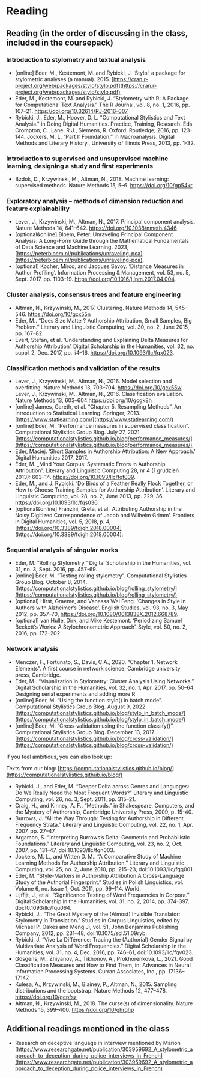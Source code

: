 # Reading

## Reading (in the order of discussing in the class, included in the coursepack)
### Introduction to stylometry and textual analysis
* [online] Eder, M., Kestemont, M. and Rybicki, J. ‘Stylo’: a package for stylometric analyses (a manual). 2015. [https://cran.r-project.org/web/packages/stylo/stylo.pdf](https://cran.r-project.org/web/packages/stylo/stylo.pdf)
* Eder, M., Kestemont, M. and Rybicki, J. “Stylometry with R: A Package for Computational Text Analysis.” The R Journal, vol. 8, no. 1, 2016, pp. 107–21. https://doi.org/10.32614/RJ-2016-007 
* Rybicki, J., Eder, M., Hoover, D. L. "Computational Stylistics and Text Analysis." in Doing Digital Humanities. Practice, Training, Research. Eds Crompton, C., Lane, R.J., Siemens, R. Oxford: Routledge, 2016, pp. 123-144.
Jockers, M. L. “Part I: Foundation.” in Macroanalysis. Digital Methods and Literary History., University of Illinois Press, 2013, pp. 1-32.
### Introduction to supervised and unsupervised machine learning, designing a study and first experiments
* Bzdok, D., Krzywinski, M., Altman, N., 2018. Machine learning: supervised methods. Nature Methods 15, 5–6. https://doi.org/10/gp54kr

### Exploratory analysis  –  methods of dimension reduction and feature explainability
* Lever, J., Krzywinski, M., Altman, N., 2017. Principal component analysis. Nature Methods 14, 641–642. https://doi.org/10.1038/nmeth.4346
* [optional&online] Bloem, Peter. Unraveling Principal Component Analysis: A Long-Form Guide through the Mathematical Fundamentals of Data Science and Machine Learning. 2023, [https://peterbloem.nl/publications/unraveling-pca](https://peterbloem.nl/publications/unraveling-pca).
* [optional] Kocher, Mirco, and Jacques Savoy. ‘Distance Measures in Author Profiling’. Information Processing & Management, vol. 53, no. 5, Sept. 2017, pp. 1103–19. https://doi.org/10.1016/j.ipm.2017.04.004.

### Cluster analysis, consensus trees and feature engineering
* Altman, N., Krzywinski, M., 2017. Clustering. Nature Methods 14, 545–546. https://doi.org/10/gcx55n
* Eder, M.. “Does Size Matter? Authorship Attribution, Small Samples, Big Problem.” Literary and Linguistic Computing, vol. 30, no. 2, June 2015, pp. 167–82.
*  Evert, Stefan, et al. ‘Understanding and Explaining Delta Measures for Authorship Attribution’. Digital Scholarship in the Humanities, vol. 32, no. suppl_2, Dec. 2017, pp. ii4–16. https://doi.org/10.1093/llc/fqx023.

### Classification methods and validation of the results
* Lever, J., Krzywinski, M., Altman, N., 2016. Model selection and overfitting. Nature Methods 13, 703–704. https://doi.org/10/gcx55w
Lever, J., Krzywinski, M., Altman, N., 2016. Classification evaluation. Nature Methods 13, 603–604.https://doi.org/10/gcgk8h
* [online] James, Gareth, et al. “Chapter 5. Resampling Methods”. An Introduction to Statistical Learning. Springer, 2013. [https://www.statlearning.com/](https://www.statlearning.com/)
* [online] Eder, M. “Performance measures in supervised classification”. Computational Stylistics Group Blog. July 27, 2021. [https://computationalstylistics.github.io/blog/performance_measures/](https://computationalstylistics.github.io/blog/performance_measures/)
* Eder, Maciej. ‘Short Samples in Authorship Attribution: A New Approach.’ Digital Humanities 2017, 2017.
* Eder, M. „Mind Your Corpus: Systematic Errors in Authorship Attribution”. Literary and Linguistic Computing 28, nr 4 (1 grudzień 2013): 603–14. https://doi.org/10.1093/llc/fqt039.
* Eder, M., and J. Rybicki. ‘Do Birds of a Feather Really Flock Together, or How to Choose Training Samples for Authorship Attribution’. Literary and Linguistic Computing, vol. 28, no. 2, June 2013, pp. 229–36. https://doi.org/10.1093/llc/fqs036.
* [optional&online] Franzini, Greta, et al. ‘Attributing Authorship in the Noisy Digitized Correspondence of Jacob and Wilhelm Grimm’. Frontiers in Digital Humanities, vol. 5, 2018, p. 4, [https://doi.org/10.3389/fdigh.2018.00004](https://doi.org/10.3389/fdigh.2018.00004).

### Sequential analysis of singular works
 
* Eder, M. “Rolling Stylometry.” Digital Scholarship in the Humanities, vol. 31, no. 3, Sept. 2016, pp. 457-69.
* [online] Eder, M. “Testing rolling stylometry”. Computational Stylistics Group Blog. October 8, 2014. [https://computationalstylistics.github.io/blog/rolling_stylometry/](https://computationalstylistics.github.io/blog/rolling_stylometry/)
* [optional] Hirst, Graeme, and Vanessa Wei Feng. ‘Changes in Style in Authors with Alzheimer’s Disease’. English Studies, vol. 93, no. 3, May 2012, pp. 357–70, https://doi.org/10.1080/0013838X.2012.668789.
* [optional] van Hulle, Dirk, and Mike Kestemont. ‘Periodizing Samuel Beckett’s Works: A Stylochronometric Approach’. Style, vol. 50, no. 2, 2016, pp. 172–202.

### Network analysis 

* Menczer, F., Fortunato, S., Davis, C.A., 2020. “Chapter 1. Network Elements”. A first course in network science. Cambridge university press, Cambridge.
* Eder, M.. “Visualization in Stylometry: Cluster Analysis Using Networks.” Digital Scholarship in the Humanities, vol. 32, no. 1, Apr. 2017, pp. 50–64.
Designing serial experiments and adding more R
* [online] Eder, M. “Using the function stylo() in batch mode”. Computational Stylistics Group Blog. August 9, 2022. [https://computationalstylistics.github.io/blog/stylo_in_batch_mode/](https://computationalstylistics.github.io/blog/stylo_in_batch_mode/)
* [online] Eder, M. “Cross-validation using the function classify()”. Computational Stylistics Group Blog. December 13, 2017. [https://computationalstylistics.github.io/blog/cross-validation/](https://computationalstylistics.github.io/blog/cross-validation/)


If you feel ambitious, you can also look up:

Texts from our blog: [https://computationalstylistics.github.io/blog/](https://computationalstylistics.github.io/blog/)

* Rybicki, J., and Eder, M. “Deeper Delta across Genres and Languages: Do We Really Need the Most Frequent Words?” Literary and Linguistic Computing, vol. 26, no. 3, Sept. 2011, pp. 315–21.
* Craig, H., and Kinney, A. F.. “Methods.” in Shakespeare, Computers, and the Mystery of Authorship, Cambridge University Press, 2009, p. 15-40.
* Burrows, J. “All the Way Through: Testing for Authorship in Different Frequency Strata.” Literary and Linguistic Computing, vol. 22, no. 1, Apr. 2007, pp. 27–47.
* Argamon, S. “Interpreting Burrows’s Delta: Geometric and Probabilistic Foundations.” Literary and Linguistic Computing, vol. 23, no. 2, Oct. 2007, pp. 131–47, doi:10.1093/llc/fqn003.
* Jockers, M. L., and Witten D. M.. “A Comparative Study of Machine Learning Methods for Authorship Attribution.” Literary and Linguistic Computing, vol. 25, no. 2, June 2010, pp. 215–23, doi:10.1093/llc/fqq001.
* Eder, M. “Style-Markers in Authorship Attribution A Cross-Language Study of the Authorial Fingerprint.” Studies in Polish Linguistics, vol. Volume 6, no. Issue 1, Oct. 2011, pp. 99–114. World.
* Lijffijt, J., et al. “Significance Testing of Word Frequencies in Corpora.” Digital Scholarship in the Humanities, vol. 31, no. 2, 2014, pp. 374-397, doi:10.1093/llc/fqu064.
* Rybicki, J.. “The Great Mystery of the (Almost) Invisible Translator: Stylometry in Translation.” Studies in Corpus Linguistics, edited by Michael P. Oakes and Meng Ji, vol. 51, John Benjamins Publishing Company, 2012, pp. 231–48, doi:10.1075/scl.51.09ryb.
* Rybicki, J. “Vive La Différence: Tracing the (Authorial) Gender Signal by Multivariate Analysis of Word Frequencies.” Digital Scholarship in the Humanities, vol. 31, no. 4, Dec. 2016, pp. 746–61, doi:10.1093/llc/fqv023.
* Gösgens, M., Zhiyanov, A., Tikhonov, A., Prokhorenkova, L., 2021. Good Classification Measures and How to Find Them, in: Advances in Neural Information Processing Systems. Curran Associates, Inc., pp. 17136–17147.
* Kulesa, A., Krzywinski, M., Blainey, P., Altman, N., 2015. Sampling distributions and the bootstrap. Nature Methods 12, 477–478. https://doi.org/10/gcpfsz
* Altman, N., Krzywinski, M., 2018. The curse(s) of dimensionality. Nature Methods 15, 399–400. https://doi.org/10/ghrqhp

## Additional readings mentioned in the class
* Research on deceptive language in interview mentioned by Marion [https://www.researchgate.net/publication/303959692_A_stylometric_approach_to_deception_during_police_interviews_in_French](https://www.researchgate.net/publication/303959692_A_stylometric_approach_to_deception_during_police_interviews_in_French) 
